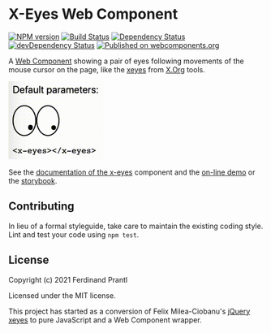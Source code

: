# X-Eyes Web Component

[![NPM version](https://badge.fury.io/js/web-xeyes.png)](http://badge.fury.io/js/web-xeyes)
[![Build Status](https://github.com/prantlf/web-xeyes/workflows/Test/badge.svg)](https://github.com/prantlf/web-xeyes/actions)
[![Dependency Status](https://david-dm.org/prantlf/web-xeyes.svg)](https://david-dm.org/prantlf/web-xeyes)
[![devDependency Status](https://david-dm.org/prantlf/web-xeyes/dev-status.svg)](https://david-dm.org/prantlf/web-xeyes#info=devDependencies)
[![Published on webcomponents.org](https://img.shields.io/badge/webcomponents.org-published-blue.svg)](https://www.webcomponents.org/element/web-xeyes)

A [Web Component] showing a pair of eyes following movements of the mouse cursor on the page, like the [xeyes] from [X.Org] tools.

<!--
```
<custom-element-demo>
  <template>
    <script type=module src=https://unpkg.com/web-xeyes@1.0.2/dist/web-xeyes/web-xeyes.esm.js></script>
    <x-eyes></x-eyes>
  </template>
</custom-element-demo>
```
-->
![Example](./src/components/x-eyes/example.gif)

See the [documentation of the x-eyes] component and the [on-line demo] or the [storybook].

## Contributing

In lieu of a formal styleguide, take care to maintain the existing coding style. Lint and test your code using `npm test`.

## License

Copyright (c) 2021 Ferdinand Prantl

Licensed under the MIT license.

This project has started as a conversion of Felix Milea-Ciobanu's [jQuery xeyes] to pure JavaScript and a Web Component wrapper.

[X.Org]: https://www.x.org/
[xeyes]: https://wikipedia.org/wiki/Xeyes
[Web Component]: https://developer.mozilla.org/en-US/docs/Web/Web_Components
[documentation of the x-eyes]: ./src/components/x-eyes/#readme
[on-line demo]: https://prantlf.github.io/web-xeyes/
[storybook]: https://prantlf.github.io/web-xeyes/storybook/
[jQuery xeyes]: https://github.com/felixmc/jQuery-xeyes
